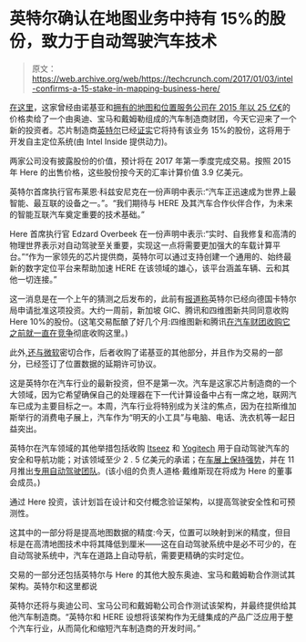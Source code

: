# 英特尔确认在地图业务中持有 15%的股份，致力于自动驾驶汽车技术 

> 原文：<https://web.archive.org/web/https://techcrunch.com/2017/01/03/intel-confirms-a-15-stake-in-mapping-business-here/>

[在这里](https://web.archive.org/web/20230111052328/http://here.com/)，这家曾经由诺基亚和[拥有的地图和位置服务公司在 2015 年以 25 亿€](https://web.archive.org/web/20230111052328/https://techcrunch.com/2015/12/04/nokia-closes-its-2-8b-sale-of-here-to-the-audi-bmw-and-daimler-car-consortium/)的价格卖给了一个由奥迪、宝马和戴姆勒组成的汽车制造商财团，今天它迎来了一个新的投资者。芯片制造商[英特尔](https://web.archive.org/web/20230111052328/http://intel.com/)已经[证实](https://web.archive.org/web/20230111052328/https://newsroom.intel.com/news-releases/intel-acquire-15-percent-ownership-of-here/)它将持有该业务 15%的股份，这将用于开发自主定位系统(由 Intel Inside 提供动力)。

两家公司没有披露股份的价值，预计将在 2017 年第一季度完成交易。按照 2015 年 Here 的出售价格，这些股份按今天的汇率计算价值 3.9 亿美元。

英特尔首席执行官布莱恩·科兹安尼克在一份声明中表示:“汽车正迅速成为世界上最智能、最互联的设备之一。”。“我们期待与 HERE 及其汽车合作伙伴合作，为未来的智能互联汽车奠定重要的技术基础。”

Here 首席执行官 Edzard Overbeek 在一份声明中表示:“实时、自我修复和高清的物理世界表示对自动驾驶至关重要，实现这一点将需要更加强大的车载计算平台。”“作为一家领先的芯片提供商，英特尔可以通过支持创建一个通用的、始终最新的数字定位平台来帮助加速 HERE 在该领域的雄心，该平台涵盖车辆、云和其他一切连接。”

这一消息是在一个上午的猜测之后发布的，此前有[报道称](https://web.archive.org/web/20230111052328/http://www.marketwatch.com/story/intel-seeks-approval-to-buy-stake-in-here-2017-01-03-64852828)英特尔已经向德国卡特尔局申请批准这项投资。大约一周前，新加坡 GIC、腾讯和四维图新共同同意收购 Here 10%的股份。(这笔交易酝酿了好几个月:四维图新和腾讯[在汽车财团收购它之前就一直在竞争](https://web.archive.org/web/20230111052328/https://techcrunch.com/2015/06/18/sizing-up-the-suitors-for-here-nokias-map-business/)彻底收购这里。)

此外,[还与微软](https://web.archive.org/web/20230111052328/https://techcrunch.com/2016/12/15/here-and-microsoft-extend-mapping-deal-expanding-into-connected-car-data/)密切合作，后者收购了诺基亚的其他部分，并且作为交易的一部分，已经签订了位置数据的延期许可协议。

这是英特尔在汽车行业的最新投资，但不是第一次。汽车是这家芯片制造商的一个大领域，因为它希望确保自己的处理器在下一代计算设备中占有一席之地，联网汽车已成为主要目标之一。本周，汽车行业将特别成为关注的焦点，因为在拉斯维加斯举行的消费电子展上，汽车作为“明天的小工具”与电脑、电话、洗衣机等一起日益突出。

英特尔在汽车领域的其他举措包括收购 [Itseez](https://web.archive.org/web/20230111052328/https://techcrunch.com/2016/05/26/intel-buys-computer-vision-startup-itseez-to-improve-navigation-in-self-driving-cars/) 和 [Yogitech](https://web.archive.org/web/20230111052328/https://techcrunch.com/2016/04/05/intel-acquires-italys-yogitech-to-improve-functional-safety-of-autonomous-cars-iot-systems/) 用于自动驾驶汽车的安全和导航功能；对该领域至少 2 . 5 亿美元的承诺；在[车展上保持强势](https://web.archive.org/web/20230111052328/https://newsroom.intel.com/editorials/krzanich-the-future-of-automated-driving/)，并在 11 月推出[专用自动驾驶团队](https://web.archive.org/web/20230111052328/https://techcrunch.com/2016/11/29/intel-creates-a-dedicated-autonomous-driving-technology-group/)。(该小组的负责人道格·戴维斯现在将成为 Here 的董事会成员。)

通过 Here 投资，该计划旨在设计和交付概念验证架构，以提高驾驶安全性和可预测性。

这其中的一部分将是提高地图数据的精度:今天，位置可以映射到米的精度，但目标是在高清地图技术中将其降低到厘米——这在自动驾驶系统中是必不可少的，在自动驾驶系统中，汽车在道路上自动导航，需要更精确的实时定位。

交易的一部分还包括英特尔与 Here 的其他大股东奥迪、宝马和戴姆勒合作测试其架构。英特尔和这里都说

英特尔还将与奥迪公司、宝马公司和戴姆勒公司合作测试该架构，并最终提供给其他汽车制造商。“英特尔和 HERE 设想将该架构作为无缝集成的产品广泛应用于整个汽车行业，从而简化和缩短汽车制造商的开发时间。”